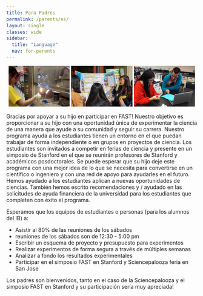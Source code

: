 ```yaml
---
title: Para Padres
permalink: /parents/es/
layout: single
classes: wide
sidebar:
  title: "Language"
  nav: for-parents
---
```


<p align="center">
    <img src="/assets/images/for_parents/1.jpg" width="32%" />
    <img src="/assets/images/for_parents/2.jpg" width="32%" />
    <img src="/assets/images/for_parents/3.jpg" width="32%" />
</p>

Gracias por apoyar a su hijo en participar en FAST! Nuestro objetivo
es proporcionar a su hijo con una oportunidad única de experimentar
la ciencia de una manera que ayude a su comunidad y seguir su carrera.
Nuestro programa ayuda a los estudiantes tienen un entorno en el que
puedan trabajar de forma independiente o en grupos en proyectos de ciencia.
Los estudiantes son invitados a competir en ferias de ciencia y presente
en un simposio de Stanford en el que se reunirán profesores de Stanford
y académicos posdoctorales. Se puede esperar que su hijo deje este
programa con una mejor idea de lo que se necesita para convertirse en
un científico o ingeniero y con una red de apoyo para ayudarles en
el futuro. Hemos ayudado a los estudiantes aplican a nuevas
oportunidades de ciencias. También hemos escrito recomendaciones
y / ayudado en las solicitudes de ayuda financiera de la universidad
para los estudiantes que completen con éxito el programa.
 
Esperamos que los equipos de estudiantes o personas (para los alumnos del IB) a:
- Asistir al 80% de las reuniones de los sábados
- reuniones de los sábados son de 12:30 - 5:00 pm
- Escribir un esquema de proyecto y presupuesto para experimentos
- Realizar experimentos de forma segura a través de múltiples semanas
- Analizar a fondo los resultados experimentales
- Participar en el simposio FAST en Stanford y Sciencepalooza feria en San Jose
 
Los padres son bienvenidos, tanto en el caso de la Sciencepalooza y el
simposio FAST en Stanford y su participación sería muy apreciada!
